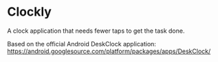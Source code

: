 # Clockly

A clock application that needs fewer taps to get the task done.

Based on the official Android DeskClock application: https://android.googlesource.com/platform/packages/apps/DeskClock/ 
